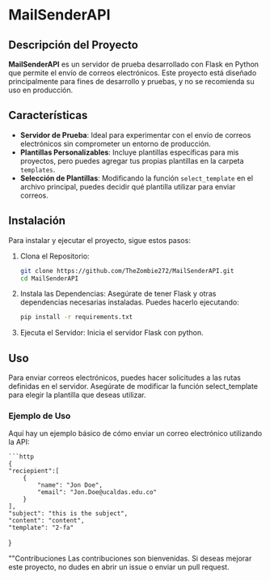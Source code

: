 # MailSenderAPI

## Descripción del Proyecto
**MailSenderAPI** es un servidor de prueba desarrollado con Flask en Python que permite el envío de correos electrónicos. Este proyecto está diseñado principalmente para fines de desarrollo y pruebas, y no se recomienda su uso en producción.

## Características
- **Servidor de Prueba**: Ideal para experimentar con el envío de correos electrónicos sin comprometer un entorno de producción.
- **Plantillas Personalizables**: Incluye plantillas específicas para mis proyectos, pero puedes agregar tus propias plantillas en la carpeta `templates`.
- **Selección de Plantillas**: Modificando la función `select_template` en el archivo principal, puedes decidir qué plantilla utilizar para enviar correos.

## Instalación

Para instalar y ejecutar el proyecto, sigue estos pasos:

1. Clona el Repositorio:

    ```bash
    git clone https://github.com/TheZombie272/MailSenderAPI.git
    cd MailSenderAPI

2. Instala las Dependencias:
Asegúrate de tener Flask y otras dependencias necesarias instaladas. Puedes hacerlo ejecutando:

    ```bash
    pip install -r requirements.txt
    
3. Ejecuta el Servidor:
Inicia el servidor Flask con python.

## Uso
Para enviar correos electrónicos, puedes hacer solicitudes a las rutas definidas en el servidor. Asegúrate de modificar la función select_template para elegir la plantilla que deseas utilizar.

### Ejemplo de Uso
Aquí hay un ejemplo básico de cómo enviar un correo electrónico utilizando la API:

    ```http
    {
    "reciepient":[
        {
            "name": "Jon Doe",
            "email": "Jon.Doe@ucaldas.edu.co"
        }
    ],
    "subject": "this is the subject",
    "content": "content",
    "template": "2-fa"
}

""Contribuciones
Las contribuciones son bienvenidas. Si deseas mejorar este proyecto, no dudes en abrir un issue o enviar un pull request.

